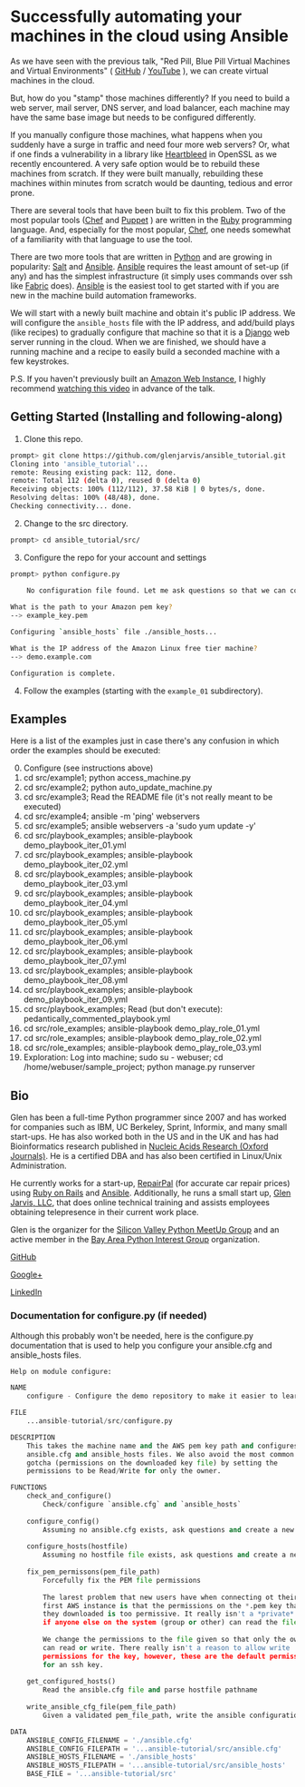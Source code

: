 # Successfully automating your machines in the cloud using Ansible

As we have seen with the previous talk, "Red Pill, Blue Pill Virtual Machines
and Virtual Environments"
( [GitHub](https://github.com/glenjarvis/red-pill-blue-pill) /
  [YouTube](https://www.youtube.com/watch?v=xZb3cr1JrMg) ), we can create
virtual machines in the cloud.

But, how do you "stamp" those machines differently? If you need to build a web
server, mail server, DNS server, and load balancer, each machine may have the
same base image but needs to be configured differently.

If you manually configure those machines, what happens when you suddenly have a
surge in traffic and need four more web servers? Or, what if one finds a
vulnerability in a library like
[Heartbleed](http://en.wikipedia.org/wiki/Heartbleed) in OpenSSL as we recently
encountered. A very safe option would be to rebuild these machines from
scratch. If they were built manually, rebuilding these machines within minutes
from scratch would be daunting, tedious and error prone.

There are several tools that have been built to fix this problem. Two of the
most popular tools ([Chef](http://www.getchef.com/) and
[Puppet](http://puppetlabs.com/puppet/what-is-puppet) ) are written in the
[Ruby](https://www.ruby-lang.org/) programming language. And, especially for
the most popular, [Chef](http://www.getchef.com/), one needs somewhat of a
familiarity with that language to use the tool.

There are two more tools that are written in [Python](https://www.python.org/)
and are growing in popularity: [Salt](http://www.saltstack.com/) and
[Ansible](http://www.ansible.com/).  [Ansible](http://www.ansible.com/)
requires the least amount of set-up (if any) and has the simplest
infrastructure (it simply uses commands over ssh like
[Fabric](http://www.fabfile.org/) does). [Ansible](http://www.ansible.com/) is
the easiest tool to get started with if you are new in the machine build
automation frameworks.

We will start with a newly built machine and obtain it's public IP address. We
will configure the `ansible_hosts` file with the IP address, and add/build plays
(like recipes) to gradually configure that machine so that it is a
[Django](https://www.djangoproject.com/) web server running in the cloud. When
we are finished, we should have a running machine and a recipe to easily build
a seconded machine with a few keystrokes.

P.S. If you haven't previously built an [Amazon Web
Instance](http://aws.amazon.com/), I highly recommend [watching this
video](https://www.youtube.com/watch?v=xZb3cr1JrMg) in advance of the talk.


## Getting Started (Installing and following-along)

1. Clone this repo.
```bash
prompt> git clone https://github.com/glenjarvis/ansible_tutorial.git
Cloning into 'ansible_tutorial'...
remote: Reusing existing pack: 112, done.
remote: Total 112 (delta 0), reused 0 (delta 0)
Receiving objects: 100% (112/112), 37.58 KiB | 0 bytes/s, done.
Resolving deltas: 100% (48/48), done.
Checking connectivity... done.
```
2. Change to the src directory.
```bash
prompt> cd ansible_tutorial/src/
```
3. Configure the repo for your account and settings
```bash
prompt> python configure.py 

    No configuration file found. Let me ask questions so that we can configure.
    
What is the path to your Amazon pem key?
--> example_key.pem

Configuring `ansible_hosts` file ./ansible_hosts...

What is the IP address of the Amazon Linux free tier machine?
--> demo.example.com

Configuration is complete.
```
4. Follow the examples (starting with the `example_01` subdirectory).

## Examples

Here is a list of the examples just in case there's any confusion in which
order the examples should be executed:

0. Configure (see instructions above)
1. cd src/example1; python access_machine.py
2. cd src/example2; python auto_update_machine.py
3. cd src/example3; Read the README file (it's not really meant to be executed)
4. cd src/example4; ansible -m 'ping' webservers
5. cd src/example5; ansible webservers -a 'sudo yum update -y'
6. cd src/playbook_examples; ansible-playbook demo_playbook_iter_01.yml
7. cd src/playbook_examples; ansible-playbook demo_playbook_iter_02.yml
8. cd src/playbook_examples; ansible-playbook demo_playbook_iter_03.yml
9. cd src/playbook_examples; ansible-playbook demo_playbook_iter_04.yml
10. cd src/playbook_examples; ansible-playbook demo_playbook_iter_05.yml
11. cd src/playbook_examples; ansible-playbook demo_playbook_iter_06.yml
12. cd src/playbook_examples; ansible-playbook demo_playbook_iter_07.yml
13. cd src/playbook_examples; ansible-playbook demo_playbook_iter_08.yml
14. cd src/playbook_examples; ansible-playbook demo_playbook_iter_09.yml
15. cd src/playbook_examples; Read (but don't execute): pedantically_commented_playbook.yml
16. cd src/role_examples; ansible-playbook demo_play_role_01.yml
17. cd src/role_examples; ansible-playbook demo_play_role_02.yml
19. cd src/role_examples; ansible-playbook demo_play_role_03.yml
20. Exploration: Log into machine; sudo su - webuser; cd /home/webuser/sample_project; python manage.py runserver

## Bio
Glen has been a full-time Python programmer since 2007 and has worked for
companies such as IBM, UC Berkeley, Sprint, Informix, and many small start-ups.
He has also worked both in the US and in the UK and has had Bioinformatics
research published in [Nucleic Acids Research (Oxford
Journals)](http://www.ncbi.nlm.nih.gov/pmc/articles/PMC2896197/). He is a
certified DBA and has also been certified in Linux/Unix Administration.

He currently works for a start-up, [RepairPal](http://repairpal.com/) (for
accurate car repair prices) using [Ruby on Rails](http://rubyonrails.org/) and
[Ansible](http://www.ansible.com/home).  Additionally, he runs a small start
up, [Glen Jarvis, LLC](http://glenjarvis.com/), that does online technical
training and assists employees obtaining telepresence in their current work
place.

Glen is the organizer for the [Silicon Valley Python MeetUp
Group](http://www.meetup.com/silicon-valley-python/) and an active member in
the [Bay Area Python Interest Group](http://baypiggies.net/) organization.

[GitHub](https://github.com/glenjarvis/)

[Google+](https://plus.google.com/u/0/+GlenJarvis/posts)

[LinkedIn](http://www.linkedin.com/in/glenjarvis)



### Documentation for configure.py (if needed)

Although this probably won't be needed, here is the configure.py documentation
that is used to help you configure your ansible.cfg and ansible_hosts files.


```python
Help on module configure:

NAME
    configure - Configure the demo repository to make it easier to learn/follow

FILE
    ...ansible-tutorial/src/configure.py

DESCRIPTION
    This takes the machine name and the AWS pem key path and configures the
    ansible.cfg and ansible_hosts files. We also avoid the most common
    gotcha (permissions on the downloaded key file) by setting the
    permissions to be Read/Write for only the owner.

FUNCTIONS
    check_and_configure()
        Check/configure `ansible.cfg` and `ansible_hosts`
    
    configure_config()
        Assuming no ansible.cfg exists, ask questions and create a new one
    
    configure_hosts(hostfile)
        Assuming no hostfile file exists, ask questions and create a new one
    
    fix_pem_permissons(pem_file_path)
        Forcefully fix the PEM file permissions
        
        The larest problem that new users have when connecting ot their
        first AWS instance is that the permissions on the *.pem key that
        they downloaded is too permissive. It really isn't a *private* key
        if anyone else on the system (group or other) can read the file.
        
        We change the permissions to the file given so that only the owner
        can read or write. There really isn't a reason to allow write
        permissions for the key, however, these are the default permissions
        for an ssh key.
    
    get_configured_hosts()
        Read the ansible.cfg file and parse hostfile pathname
    
    write_ansible_cfg_file(pem_file_path)
        Given a validated pem_file_path, write the ansible configuration file

DATA
    ANSIBLE_CONFIG_FILENAME = './ansible.cfg'
    ANSIBLE_CONFIG_FILEPATH = '...ansible-tutorial/src/ansible.cfg'
    ANSIBLE_HOSTS_FILENAME = './ansible_hosts'
    ANSIBLE_HOSTS_FILEPATH = '...ansible-tutorial/src/ansible_hosts'
    BASE_FILE = '...ansible-tutorial/src'
```
